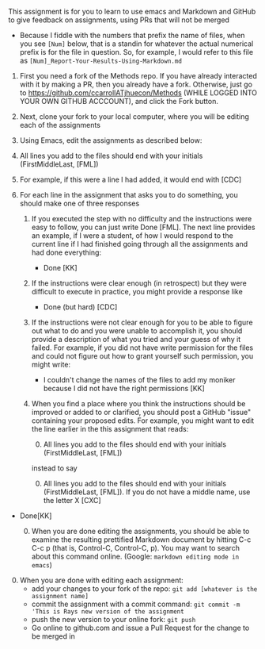 
This assignment is for you to learn to use emacs and Markdown and GitHub to give feedback on assignments, using PRs that will not be merged

* Because I fiddle with the numbers that prefix the name of files, when you see `[Num]` below, that is a standin for whatever the actual numerical prefix is for the file in question. So, for example, I would refer to this file as `[Num]_Report-Your-Results-Using-Markdown.md`

1. First you need a fork of the Methods repo.  If you have already interacted with it by making a PR, then you already have a fork.  Otherwise, just go to https://github.com/ccarrollATjhuecon/Methods (WHILE LOGGED INTO YOUR OWN GITHUB ACCCOUNT), and click the Fork button.

1. Next, clone your fork to your local computer, where you will be editing each of the assignments

0. Using Emacs, edit the assignments as described below:

0. All lines you add to the files should end with your initials (FirstMiddleLast, [FML])

0. For example, if this were a line I had added, it would end with [CDC]

0. For each line in the assignment that asks you to do something, you should make one of three responses

   1. If you executed the step with no difficulty and the instructions were easy to follow, you can just write Done [FML].  The next line provides an example, if I were a student, of how I would respond to the current line if I had finished going through all the assignments and had done everything:

      * Done [KK]

   0. If the instructions were clear enough (in retrospect) but they were difficult to execute in practice, you might provide a response like

      * Done (but hard) [CDC]

   0. If the instructions were not clear enough for you to be able to figure out what to do and you were unable to accomplish it, you should provide a description of what you tried and your guess of why it failed.  For example, if you did not have write permission for the files and could not figure out how to grant yourself such permission, you might write:

      * I couldn't change the names of the files to add my moniker because I did not have the right permissions  [KK]

   0. When you find a place where you think the instructions should be improved or added to or clarified, you should post a GitHub "issue" containing your proposed edits. For example, you might want to edit the line earlier in the this assignment that reads:

       0. All lines you add to the files should end with your initials (FirstMiddleLast, [FML])
	   
	   instead to say
	   
       0. All lines you add to the files should end with your initials (FirstMiddleLast, [FML]). If you do not have a middle name, use the letter X [CXC]


* Done[KK]

   0. When you are done editing the assignments, you should be able to examine the resulting prettified Markdown document by hitting C-c C-c p (that is, Control-C, Control-C, p). You may want to search about this command online. (Google: `markdown editing mode in emacs`)
   
0. When you are done with editing each assignment:
   * add your changes to your fork of the repo:
      `git add [whatever is the assignment name]`
   * commit the assignment with a commit command:
      `git commit -m 'This is Rays new version of the assignment`
   * push the new version to your online fork:
      `git push` 
   * Go online to github.com and issue a Pull Request for the change to be merged in
